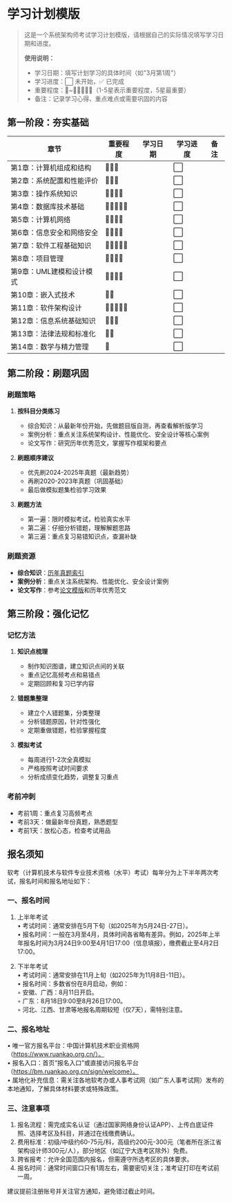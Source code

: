 # 学习计划模版

> 这是一个系统架构师考试学习计划模版，请根据自己的实际情况填写学习日期和进度。
> 
> **使用说明：**
> - 学习日期：填写计划学习的具体时间（如"3月第1周"）
> - 学习进度：⬜ 未开始，✅ 已完成
> - 重要程度：🌟~🌟🌟🌟🌟🌟（1-5星表示重要程度，5星最重要）
> - 备注：记录学习心得、重点难点或需要巩固的内容

## 第一阶段：夯实基础

| 章节 | 重要程度 | 学习日期 | 学习进度 | 备注 |
|------|----------|----------|----------|------|
| 第1章：计算机组成和结构 | 🌟🌟🌟 | | ⬜ | |
| 第2章：系统配置和性能评价 | 🌟🌟🌟 | | ⬜ | |
| 第3章：操作系统知识 | 🌟🌟🌟🌟 | | ⬜ | |
| 第4章：数据库技术基础 | 🌟🌟🌟🌟🌟 | | ⬜ | |
| 第5章：计算机网络 | 🌟🌟🌟🌟 | | ⬜ | |
| 第6章：信息安全和网络安全 | 🌟🌟🌟🌟 | | ⬜ | |
| 第7章：软件工程基础知识 | 🌟🌟🌟🌟🌟 | | ⬜ | |
| 第8章：项目管理 | 🌟🌟🌟🌟 | | ⬜ | |
| 第9章：UML建模和设计模式 | 🌟🌟🌟🌟 | | ⬜ | |
| 第10章：嵌入式技术 | 🌟🌟 | | ⬜ | |
| 第11章：软件架构设计 | 🌟🌟🌟🌟🌟 | | ⬜ | |
| 第12章：信息系统基础知识 | 🌟🌟🌟 | | ⬜ | |
| 第13章：法律法规和标准化 | 🌟🌟 | | ⬜ | |
| 第14章：数学与精力管理 | 🌟 | | ⬜ | |


## 第二阶段：刷题巩固

### 刷题策略
1. **按科目分类练习**
   - 综合知识：从最新年份开始，先做题目版自测，再查看解析版学习
   - 案例分析：重点关注系统架构设计、性能优化、安全设计等核心案例
   - 论文写作：研究历年优秀范文，掌握写作框架和要点

2. **刷题顺序建议**
   - 优先刷2024-2025年真题（最新趋势）
   - 再刷2020-2023年真题（巩固基础）
   - 最后做模拟题集检验学习效果

3. **刷题方法**
   - 第一遍：限时模拟考试，检验真实水平
   - 第二遍：仔细分析错题，理解解题思路
   - 第三遍：重点复习易错知识点，查漏补缺

### 刷题资源
- **综合知识**：[历年真题索引](README.md#-历年真题索引)
- **案例分析**：重点关注系统架构、性能优化、安全设计案例
- **论文写作**：参考[论文模版](./template/lecture_template.md)和历年优秀范文

## 第三阶段：强化记忆

### 记忆方法
1. **知识点梳理**
   - 制作知识图谱，建立知识点间的关联
   - 重点记忆高频考点和易错点
   - 定期回顾和复习已学内容

2. **错题集整理**
   - 建立个人错题集，分类整理
   - 分析错题原因，针对性强化
   - 定期重做错题，检验掌握程度

3. **模拟考试**
   - 每周进行1-2次全真模拟
   - 严格按照考试时间要求
   - 分析成绩变化趋势，调整复习重点

### 考前冲刺
- 考前1周：重点复习高频考点
- 考前3天：做最新年份真题，熟悉题型
- 考前1天：放松心态，检查考试用品



## 报名须知
软考（计算机技术与软件专业技术资格（水平）考试）每年分为上下半年两次考试，报名时间和报名地址如下：

### 一、报名时间
1. 上半年考试  
   • 考试时间：通常安排在5月下旬（如2025年为5月24日-27日）。  
   • 报名时间：一般在3月至4月，具体时间各省略有差异。例如，2025年上半年报名时间为3月24日9:00至4月1日17:00（信息填报），缴费截止至4月2日17:00。  

2. 下半年考试  
   • 考试时间：通常安排在11月上旬（如2025年为11月8日-11日）。  
   • 报名时间：多数省份在8月启动，例如：  
     ◦ 安徽、广西：8月11日开启。  
     ◦ 广东：8月18日9:00至8月26日17:00。  
     ◦ 河北、江西、甘肃等地报名周期较短（仅7天），需特别注意。  

### 二、报名地址
• 唯一官方报名平台：中国计算机技术职业资格网（https://www.ruankao.org.cn/）。  
• 报名入口：首页“报名入口”或直接访问报名平台（https://bm.ruankao.org.cn/sign/welcome）。  
• 属地化补充信息：需关注各地软考办或人事考试网（如广东人事考试网）发布的本地通知，了解具体材料要求或特殊政策。  

### 三、注意事项
1. 报名流程：需完成实名认证（通过国家网络身份认证APP）、上传白底证件照、选择考区及科目，并通过在线缴费确认。  
2. 费用标准：初级/中级约60-75元/科，高级约200元-300元（笔者所在浙江省架构设计师300元/人），部分地区（如辽宁大连考区除外）免费。  
3. 跨省报考：允许全国范围内报名，但需遵守所选考区的具体要求。  
4. 报名时间：通常时间窗口只有1周左右，需要密切关注；准考证打印在考试前一周。

建议提前注册账号并关注官方通知，避免错过截止时间。